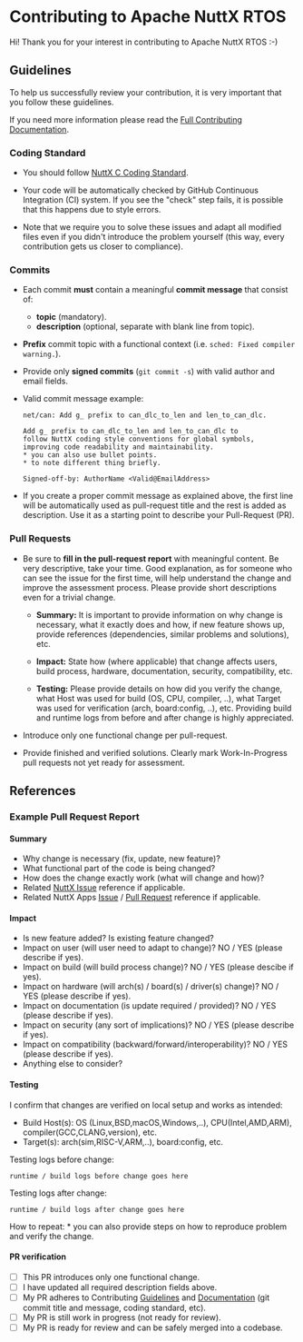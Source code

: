 # Contributing to Apache NuttX RTOS

Hi! Thank you for your interest in contributing to Apache NuttX RTOS :-)

## Guidelines

To help us successfully review your contribution, it is very
important that you follow these guidelines.

If you need more information please read the [Full Contributing Documentation](https://nuttx.apache.org/docs/latest/contributing/index.html).

### Coding Standard

* You should follow [NuttX C Coding Standard](https://nuttx.apache.org/docs/latest/contributing/coding_style.html).

* Your code will be automatically checked by GitHub Continuous Integration
  (CI) system. If you see the "check" step fails, it is possible that this
  happens due to style errors.

* Note that we require you to solve these issues and adapt all modified files
  even if you didn't introduce the problem yourself (this way,
  every contribution gets us closer to compliance).


### Commits

* Each commit **must** contain a meaningful **commit message** that consist of:
  * **topic** (mandatory).
  * **description** (optional, separate with blank line from topic).

* **Prefix** commit topic with a functional context
  (i.e.  `sched: Fixed compiler warning.`).

* Provide only **signed commits** (`git commit -s`) with valid author
  and email fields.

* Valid commit message example:

    ```
    net/can: Add g_ prefix to can_dlc_to_len and len_to_can_dlc.

    Add g_ prefix to can_dlc_to_len and len_to_can_dlc to
    follow NuttX coding style conventions for global symbols,
    improving code readability and maintainability.
    * you can also use bullet points.
    * to note different thing briefly.

    Signed-off-by: AuthorName <Valid@EmailAddress>
    ```

* If you create a proper commit message as explained above, the first line
  will be automatically used as pull-request title and the rest is added as
  description. Use it as a starting point to describe your Pull-Request (PR).


### Pull Requests

* Be sure to **fill in the pull-request report** with meaningful content.
  Be very descriptive, take your time. Good explanation, as for someone who
  can see the issue for the first time, will help understand the change and
  improve the assessment process. Please provide short descriptions even for
  a trivial change.

  * **Summary:** It is important to provide information on why change is
    necessary, what it exactly does and how, if new feature shows up,
    provide references (dependencies, similar problems and solutions), etc.

  * **Impact:** State how (where applicable) that change affects users, build
    process, hardware, documentation, security, compatibility, etc.

  * **Testing:** Please provide details on how did you verify the change,
    what Host was used for build (OS, CPU, compiler, ..), what Target was
    used for verification (arch, board:config, ..), etc.
    Providing build and runtime logs from before and after change is highly
    appreciated.

* Introduce only one functional change per pull-request.

* Provide finished and verified solutions.
  Clearly mark Work-In-Progress pull requests not yet ready for assessment.


## References

### Example Pull Request Report

#### Summary

  * Why change is necessary (fix, update, new feature)?
  * What functional part of the code is being changed?
  * How does the change exactly work (what will change and how)?
  * Related [NuttX Issue](https://github.com/apache/nuttx/issues) reference if applicable.
  * Related NuttX Apps [Issue](https://github.com/apache/nuttx-apps/issues) / [Pull Request](https://github.com/apache/nuttx-apps/pulls) reference if applicable.

#### Impact

  * Is new feature added? Is existing feature changed?
  * Impact on user (will user need to adapt to change)? NO / YES (please describe if yes).
  * Impact on build (will build process change)? NO / YES (please descibe if yes).
  * Impact on hardware (will arch(s) / board(s) / driver(s) change)? NO / YES (please describe if yes).
  * Impact on documentation (is update required / provided)? NO / YES (please describe if yes).
  * Impact on security (any sort of implications)? NO / YES (please describe if yes).
  * Impact on compatibility (backward/forward/interoperability)? NO / YES (please describe if yes).
  * Anything else to consider?

#### Testing

  I confirm that changes are verified on local setup and works as intended:
  * Build Host(s): OS (Linux,BSD,macOS,Windows,..), CPU(Intel,AMD,ARM), compiler(GCC,CLANG,version), etc.
  * Target(s): arch(sim,RISC-V,ARM,..), board:config, etc.

  Testing logs before change:

  ```
  runtime / build logs before change goes here
  ```

  Testing logs after change:

  ```
  runtime / build logs after change goes here
  ```

  How to repeat:
    * you can also provide steps on how to reproduce problem and verify the change.

#### PR verification

  * [ ] This PR introduces only one functional change.
  * [ ] I have updated all required description fields above.
  * [ ] My PR adheres to Contributing [Guidelines](https://github.com/apache/nuttx/blob/master/CONTRIBUTING.md) and [Documentation](https://nuttx.apache.org/docs/latest/contributing/index.html) (git commit title and message, coding standard, etc).
  * [ ] My PR is still work in progress (not ready for review).
  * [ ] My PR is ready for review and can be safely merged into a codebase.

